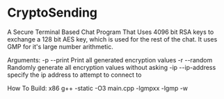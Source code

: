 CryptoSending
=============

A Secure Terminal Based Chat Program That Uses 4096 bit RSA keys to exchange a 128 bit AES key,
which is used for the rest of the chat. It uses GMP for it's large number arithmetic.

Arguments:
-p	--print		Print all generated encryption values
-r	--random		Randomly generate all encryption values without asking
-ip	--ip-address	specify the ip address to attempt to connect to

How To Build:
x86
g++ -static -O3 main.cpp -lgmpxx -lgmp -w
